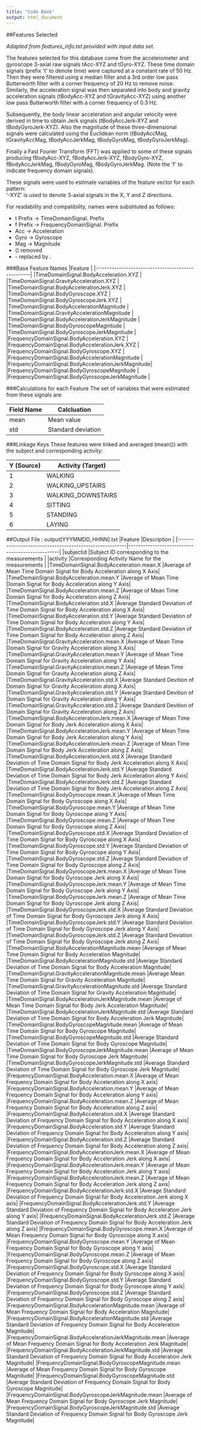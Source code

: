 ```yaml
---
title: "Code Book"
output: html_document
---
```


##Features Selected

*Adapted from features_info.txt provided with input data set.*

The features selected for this database come from the accelerometer and gyroscope 3-axial raw signals tAcc-XYZ and tGyro-XYZ. These time domain signals (prefix 't' to denote time) were captured at a constant rate of 50 Hz. Then they were filtered using a median filter and a 3rd order low pass Butterworth filter with a corner frequency of 20 Hz to remove noise. Similarly, the acceleration signal was then separated into body and gravity acceleration signals (tBodyAcc-XYZ and tGravityAcc-XYZ) using another low pass Butterworth filter with a corner frequency of 0.3 Hz. 

Subsequently, the body linear acceleration and angular velocity were derived in time to obtain Jerk signals (tBodyAccJerk-XYZ and tBodyGyroJerk-XYZ). Also the magnitude of these three-dimensional signals were calculated using the Euclidean norm (tBodyAccMag, tGravityAccMag, tBodyAccJerkMag, tBodyGyroMag, tBodyGyroJerkMag). 

Finally a Fast Fourier Transform (FFT) was applied to some of these signals producing fBodyAcc-XYZ, fBodyAccJerk-XYZ, fBodyGyro-XYZ, fBodyAccJerkMag, fBodyGyroMag, fBodyGyroJerkMag. (Note the 'f' to indicate frequency domain signals). 

These signals were used to estimate variables of the feature vector for each pattern:  
'-XYZ' is used to denote 3-axial signals in the X, Y and Z directions.

For readability and compatibility, names were substituted as follows:

* t Prefix -> TimeDomainSignal. Prefix
* f Prefix -> FrequencyDomainSignal. Prefix
* Acc -> Acceleration
* Gyro -> Gyroscope
* Mag -> Magnitude
* () removed
* \- replaced by .

###Base Feature Names
|Feature                                            |
|:--------------------------------------------------|
|TimeDomainSignal.BodyAcceleration.XYZ              |
|TimeDomainSignal.GravityAcceleration.XYZ           |
|TimeDomainSignal.BodyAccelerationJerk.XYZ          |
|TimeDomainSignal.BodyGyroscope.XYZ                 |
|TimeDomainSignal.BodyGyroscopeJerk.XYZ             |
|TimeDomainSignal.BodyAccelerationMagnitude         |
|TimeDomainSignal.GravityAccelerationMagnitude      |
|TimeDomainSignal.BodyAccelerationJerkMagnitude     |
|TimeDomainSignal.BodyGyroscopeMagnitude            |
|TimeDomainSignal.BodyGyroscopeJerkMagnitude        |
|FrequencyDomainSignal.BodyAcceleration.XYZ         |
|FrequencyDomainSignal.BodyAccelerationJerk.XYZ     |
|FrequencyDomainSignal.BodyGyroscope.XYZ            |
|FrequencyDomainSignal.BodyAccelerationMagnitude    |
|FrequencyDomainSignal.BodyAccelerationJerkMagnitude|
|FrequencyDomainSignal.BodyGyroscopeMagnitude       |
|FrequencyDomainSignal.BodyGyroscopeJerkMagnitude   |

###Calculations for each Feature
The set of variables that were estimated from these signals are: 

|Field Name|Calcluation|
|:---------|-----------|
|mean| Mean value       |
|std| Standard deviation|

###Linkage Keys
These features were linked and averaged (mean()) with the subject and corresponding activity:

|Y (Source)|Activity (Target)          |
|:-|--------------------|
|1 |WALKING             |
|2 |WALKING_UPSTAIRS    |
|3 |WALKING_DOWNSTAIRS  |
|4 |SITTING             |
|5 |STANDING            |
|6 |LAYING              |

##Output File : output[YYYMMDD_HHNN].txt
|Feature                                                  |Description                                      |
|:--------------------------------------------------------|-------------------------------------------------|
|subjectid                                                |Subject ID corresponding to the measurements     |
|activity                                                 |Corresponding Activity Name for the measurements |
|TimeDomainSignal.BodyAcceleration.mean.X                 |Average of Mean Time Domain Signal for Body Acceleration along X Axis|
|TimeDomainSignal.BodyAcceleration.mean.Y                 |Average of Mean Time Domain Signal for Body Acceleration along Y Axis|
|TimeDomainSignal.BodyAcceleration.mean.Z                 |Average of Mean Time Domain Signal for Body Acceleration along Z Axis|
|TimeDomainSignal.BodyAcceleration.std.X                  |Average Standard Deviation of Time Domain Signal for Body Acceleration along X Axis|
|TimeDomainSignal.BodyAcceleration.std.Y                  |Average Standard Deviation of Time Domain Signal for Body Acceleration along Y Axis|
|TimeDomainSignal.BodyAcceleration.std.Z                  |Average Standard Deviation of Time Domain Signal for Body Acceleration along Z Axis|
|TimeDomainSignal.GravityAcceleration.mean.X              |Average of Mean Time Domain Signal for Gravity Acceleration along X Axis|
|TimeDomainSignal.GravityAcceleration.mean.Y              |Average of Mean Time Domain Signal for Gravity Acceleration along Y Axis|
|TimeDomainSignal.GravityAcceleration.mean.Z              |Average of Mean Time Domain Signal for Gravity Acceleration along Z Axis|
|TimeDomainSignal.GravityAcceleration.std.X               |Average Standard Devition of Domain Signal for Gravity Acceleration along X Axis|
|TimeDomainSignal.GravityAcceleration.std.Y               |Average Standard Devition of Domain Signal for Gravity Acceleration along Y Axis|
|TimeDomainSignal.GravityAcceleration.std.Z               |Average Standard Devition of Domain Signal for Gravity Acceleration along Z Axis|
|TimeDomainSignal.BodyAccelerationJerk.mean.X             |Average of Mean Time Domain Signal for Body Jerk Acceleration along X Axis|
|TimeDomainSignal.BodyAccelerationJerk.mean.Y             |Average of Mean Time Domain Signal for Body Jerk Acceleration along Y Axis|
|TimeDomainSignal.BodyAccelerationJerk.mean.Z             |Average of Mean Time Domain Signal for Body Jerk Acceleration along Z Axis|
|TimeDomainSignal.BodyAccelerationJerk.std.X              |Average Standard Deviation of Time Domain Signal for Body Jerk Acceleration along X Axis|
|TimeDomainSignal.BodyAccelerationJerk.std.Y              |Average Standard Deviation of Time Domain Signal for Body Jerk Acceleration along Y Axis|
|TimeDomainSignal.BodyAccelerationJerk.std.Z              |Average Standard Deviation of Time Domain Signal for Body Jerk Acceleration along Z Axis|
|TimeDomainSignal.BodyGyroscope.mean.X                    |Average of Mean Time Domain Signal for Body Gyroscope along X Axis|
|TimeDomainSignal.BodyGyroscope.mean.Y                    |Average of Mean Time Domain Signal for Body Gyroscope along Y Axis|
|TimeDomainSignal.BodyGyroscope.mean.Z                    |Average of Mean Time Domain Signal for Body Gyroscope along Z Axis|
|TimeDomainSignal.BodyGyroscope.std.X                     |Average Standard Deviation of Time Domain Signal for Body Gyroscope along X Axis|
|TimeDomainSignal.BodyGyroscope.std.Y                     |Average Standard Deviation of Time Domain Signal for Body Gyroscope along Y Axis|
|TimeDomainSignal.BodyGyroscope.std.Z                     |Average Standard Deviation of Time Domain Signal for Body Gyroscope along Z Axis|
|TimeDomainSignal.BodyGyroscopeJerk.mean.X                |Average of Mean Time Domain Signal for Body Gyroscope Jerk along X Axis|
|TimeDomainSignal.BodyGyroscopeJerk.mean.Y                |Average of Mean Time Domain Signal for Body Gyroscope Jerk along Y Axis|
|TimeDomainSignal.BodyGyroscopeJerk.mean.Z                |Average of Mean Time Domain Signal for Body Gyroscope Jerk along Z Axis|
|TimeDomainSignal.BodyGyroscopeJerk.std.X                 |Average Standard Deviation of Time Domain Signal for Body Gyroscope Jerk along X Axis|
|TimeDomainSignal.BodyGyroscopeJerk.std.Y                 |Average Standard Deviation of Time Domain Signal for Body Gyroscope Jerk along Y Axis|
|TimeDomainSignal.BodyGyroscopeJerk.std.Z                 |Average Standard Deviation of Time Domain Signal for Body Gyroscope Jerk along Z Axis|
|TimeDomainSignal.BodyAccelerationMagnitude.mean          |Average of Mean Time Domain Signal for Body Acceleration Magnitude|
|TimeDomainSignal.BodyAccelerationMagnitude.std           |Average Standard Deviation of Time Domain Signal for Body Acceleration Magnitude|
|TimeDomainSignal.GravityAccelerationMagnitude.mean       |Average Mean Time Domain Signal for Gravity Acceleration Magnitude|
|TimeDomainSignal.GravityAccelerationMagnitude.std        |Average Standard Deviation of Time Domain Signal for Gravity Acceleration Magnitude|
|TimeDomainSignal.BodyAccelerationJerkMagnitude.mean      |Average of Mean Time Domain Signal for Body Jerk Acceleration Magnitude|
|TimeDomainSignal.BodyAccelerationJerkMagnitude.std       |Average Standard Deviation of Time Domain Signal for Body Acceleration Jerk Magnitude|
|TimeDomainSignal.BodyGyroscopeMagnitude.mean             |Average of Mean Time Domain Signal for Body Gyroscope Magnitude|
|TimeDomainSignal.BodyGyroscopeMagnitude.std              |Average Standard Deviation of Time Domain Signal for Body Gyroscope Magnitude|
|TimeDomainSignal.BodyGyroscopeJerkMagnitude.mean         |Average of Mean Time Domain Signal for Body Gyroscope Jerk Magnitude|
|TimeDomainSignal.BodyGyroscopeJerkMagnitude.std          |Average Standard Deviation of Time Domain Signal for Body Gyroscope Jerk Magnitude|
|FrequencyDomainSignal.BodyAcceleration.mean.X            |Average of Mean Frequency Domain Signal for Body Acceleration along X axis|
|FrequencyDomainSignal.BodyAcceleration.mean.Y            |Average of Mean Frequency Domain Signal for Body Acceleration along Y axis|
|FrequencyDomainSignal.BodyAcceleration.mean.Z            |Average of Mean Frequency Domain Signal for Body Acceleration along Z axis|
|FrequencyDomainSignal.BodyAcceleration.std.X             |Average Standard Deviation of Frequency Domain Signal for Body Acceleration along X axis|
|FrequencyDomainSignal.BodyAcceleration.std.Y             |Average Standard Deviation of Frequency Domain Signal for Body Acceleration along Y axis|
|FrequencyDomainSignal.BodyAcceleration.std.Z             |Average Standard Deviation of Frequency Domain Signal for Body Acceleration along Z axis|
|FrequencyDomainSignal.BodyAccelerationJerk.mean.X        |Average of Mean Frequency Domain Signal for Body Acceleration Jerk along X axis|
|FrequencyDomainSignal.BodyAccelerationJerk.mean.Y        |Average of Mean Frequency Domain Signal for Body Acceleration Jerk along Y axis|
|FrequencyDomainSignal.BodyAccelerationJerk.mean.Z        |Average of Mean Frequency Domain Signal for Body Acceleration Jerk along Z axis|
|FrequencyDomainSignal.BodyAccelerationJerk.std.X         |Average Standard Deviation of Frequency Domain Signal for Body Acceleration Jerk along X axis|
|FrequencyDomainSignal.BodyAccelerationJerk.std.Y         |Average Standard Deviation of Frequency Domain Signal for Body Acceleration Jerk along Y axis|
|FrequencyDomainSignal.BodyAccelerationJerk.std.Z         |Average Standard Deviation of Frequency Domain Signal for Body Acceleration Jerk along Z axis|
|FrequencyDomainSignal.BodyGyroscope.mean.X               |Average of Mean Frequency Domain Signal for Body Gyroscope along X axis|
|FrequencyDomainSignal.BodyGyroscope.mean.Y               |Average of Mean Frequency Domain Signal for Body Gyroscope along Y axis|
|FrequencyDomainSignal.BodyGyroscope.mean.Z               |Average of Mean Frequency Domain Signal for Body Gyroscope along Z axis|
|FrequencyDomainSignal.BodyGyroscope.std.X                |Average Standard Deviation of Frequency Domain Signal for Body Gyroscope along X axis|
|FrequencyDomainSignal.BodyGyroscope.std.Y                |Average Standard Deviation of Frequency Domain Signal for Body Gyroscope along Y axis|
|FrequencyDomainSignal.BodyGyroscope.std.Z                |Average Standard Deviation of Frequency Domain Signal for Body Gyroscope along Z axis|
|FrequencyDomainSignal.BodyAccelerationMagnitude.mean     |Average of Mean Frequency Domain Signal for Body Acceleration Magnitude|
|FrequencyDomainSignal.BodyAccelerationMagnitude.std      |Average Standard Deviation of Frequency Domain Signal for Body Acceleration Magnitude|
|FrequencyDomainSignal.BodyAccelerationJerkMagnitude.mean |Average of Mean Frequency Domain Signal for Body Acceleration Jerk Magnitude|
|FrequencyDomainSignal.BodyAccelerationJerkMagnitude.std  |Average Standard Deviation of Frequency Domain Signal for Body Acceleration Jerk Magnitude|
|FrequencyDomainSignal.BodyGyroscopeMagnitude.mean        |Average of Mean Frequency Domain Signal for Body Gyroscope Magnitude|
|FrequencyDomainSignal.BodyGyroscopeMagnitude.std         |Average Standard Deviation of Frequency Domain Signal for Body Gyroscope Magnitude|
|FrequencyDomainSignal.BodyGyroscopeJerkMagnitude.mean    |Average of Mean Frequency Domain Signal for Body Gyroscope Jerk Magnitude|
|FrequencyDomainSignal.BodyGyroscopeJerkMagnitude.std     |Average Standard Deviation of Frequency Domain Signal for Body Gyroscope Jerk Magnitude|

